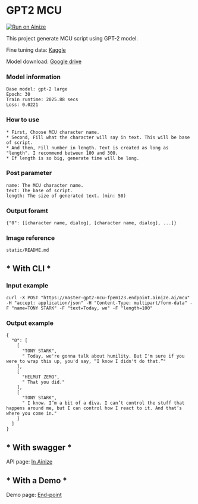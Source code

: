 # GPT2 MCU

[![Run on Ainize](https://ainize.ai/images/run_on_ainize_button.svg)](https://ainize.web.app/redirect?git_repo=https://github.com/fpem123/GPT2-MCU)

This project generate MCU script using GPT-2 model.

Fine tuning data: [Kaggle](https://www.kaggle.com/pdunton/marvel-cinematic-universe-dialogue)

Model download: [Google drive](https://drive.google.com/file/d/1-NJbMK7BbO-2sVHDUPTSyJTQ98xJtbtm/view?usp=sharing)

### Model information

    Base model: gpt-2 large
    Epoch: 30
    Train runtime: 2025.88 secs
    Loss: 0.0221

### How to use

    * First, Choose MCU character name.
    * Second, Fill what the character will say in text. This will be base of script.
    * And then, Fill number in length. Text is created as long as "length". I recommend between 100 and 300.
    * If length is so big, generate time will be long.

### Post parameter

    name: The MCU character name.
    text: The base of script.
    length: The size of generated text. (min: 50)


### Output foramt

    {"0": [[character name, dialog], [character name, dialog], ...]}
    

### Image reference

    static/README.md

## * With CLI *

### Input example

    curl -X POST "https://master-gpt2-mcu-fpem123.endpoint.ainize.ai/mcu" -H "accept: application/json" -H "Content-Type: multipart/form-data" -F "name=TONY STARK" -F "text=Today, we" -F "length=100"


### Output example

    {
      "0": [
        [
          "TONY STARK",
          " Today, we're gonna talk about humility. But I'm sure if you were to wrap this up, you'd say, “I know I didn't do that.”"
        ],
        [
          "HELMUT ZEMO",
          " That you did."
        ],
        [
          "TONY STARK",
          " I know. I’m a bit of a diva. I can’t control the stuff that happens around me, but I can control how I react to it. And that’s where you come in."
        ]
      ]
    }


## * With swagger *

API page: [In Ainize](https://ainize.ai/fpem123/GPT2-MCU?branch=master)

## * With a Demo *

Demo page: [End-point](https://master-gpt2-mcu-fpem123.endpoint.ainize.ai/)
